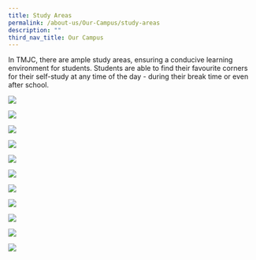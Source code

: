 ```yaml
---
title: Study Areas
permalink: /about-us/Our-Campus/study-areas
description: ""
third_nav_title: Our Campus
---
```

In TMJC, there are ample study areas, ensuring a conducive learning environment for students. Students are able to find their favourite corners for their self-study at any time of the day - during their break time or even after school.

![](/images/studyarea1.jpeg)

![](/images/studyarea2.jpeg)

![](/images/studyarea3.jpeg)

![](/images/studyarea4.jpeg)

![](/images/studyarea5.jpeg)

![](/images/studyarea6.jpeg)

![](/images/studyarea7.jpeg)

![](/images/studyarea8.jpeg)

![](/images/studyarea9.jpeg)

![](/images/studyarea10.jpeg)

![](/images/studyarea11.jpeg)


